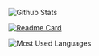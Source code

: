 
![Github Stats](https://github-readme-stats.vercel.app/api?username=michaelchemic&show_icons=true&theme=dark&count_private=true)

[![Readme Card](https://github-readme-stats.vercel.app/api/pin/?username=michaelchemic&repo=github-readme-stats)](https://github.com/anuraghazra/github-readme-stats)

![Most Used Languages](https://github-readme-stats.vercel.app/api/top-langs/?username=michaelchemic&theme=dark&layout=compact)
